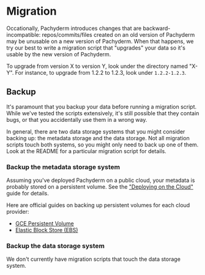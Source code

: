 # Migration

Occationally, Pachyderm introduces changes that are backward-incompatible: repos/commits/files created on an old version of Pachyderm may be unusable on a new version of Pachyderm.  When that happens, we try our best to write a migration script that "upgrades" your data so it's usable by the new version of Pachyderm. 

To upgrade from version X to version Y, look under the directory named "X-Y".  For instance, to upgrade from 1.2.2 to 1.2.3, look under `1.2.2-1.2.3`.

## Backup

It's paramount that you backup your data before running a migration script.  While we've tested the scripts extensively, it's still possible that they contain bugs, or that you accidentally use them in a wrong way.

In general, there are two data storage systems that you might consider backing up: the metadata storage and the data storage.  Not all migration scripts touch both systems, so you might only need to back up one of them.  Look at the README for a particular migration script for details.

### Backup the metadata storage system

Assuming you've deployed Pachyderm on a public cloud, your metadata is probably stored on a persistent volume.  See the ["Deploying on the Cloud"](http://pachyderm.readthedocs.io/en/latest/development/deploying_on_the_cloud.html) guide for details.

Here are official guides on backing up persistent volumes for each cloud provider:

* [GCE Persistent Volume](https://cloud.google.com/compute/docs/disks/create-snapshots)
* [Elastic Block Store (EBS)](http://docs.aws.amazon.com/AWSEC2/latest/UserGuide/ebs-creating-snapshot.html)

### Backup the data storage system

We don't currently have migration scripts that touch the data storage system.
